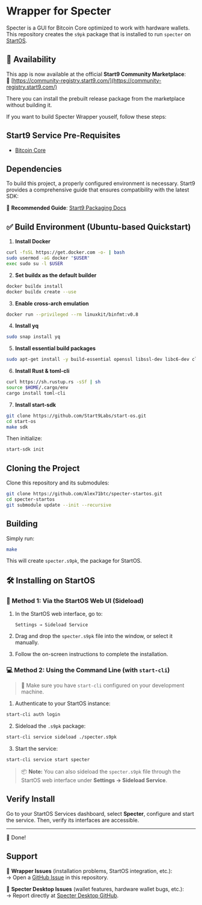 # Wrapper for Specter

Specter is a GUI for Bitcoin Core optimized to work with hardware wallets. This repository creates the `s9pk` package that is installed to run `specter` on [StartOS](https://github.com/Start9Labs/start-os/).

## 📢 Availability

This app is now available at the official **Start9 Community Marketplace**:  
🔗 [https://community-registry.start9.com/](https://community-registry.start9.com/) 

There you can install the prebuilt release package from the marketplace without building it. 

If you want to build Specter Wrapper youself, follow these steps:


## Start9 Service Pre-Requisites

- [Bitcoin Core](https://github.com/Start9Labs/bitcoind-wrapper)

## Dependencies

To build this project, a properly configured environment is necessary. Start9 provides a comprehensive guide that ensures compatibility with the latest SDK:

🔗 **Recommended Guide**: [Start9 Packaging Docs](https://docs.start9.com/0.3.5.x/developer-docs/packaging)

## ✅ Build Environment (Ubuntu-based Quickstart)

1. **Install Docker**

```bash
curl -fsSL https://get.docker.com -o- | bash
sudo usermod -aG docker "$USER"
exec sudo su -l $USER
```

2. **Set buildx as the default builder**

```bash
docker buildx install
docker buildx create --use
```

3. **Enable cross-arch emulation**

```bash
docker run --privileged --rm linuxkit/binfmt:v0.8
```

4. **Install yq**

```bash
sudo snap install yq
```

5. **Install essential build packages**

```bash
sudo apt-get install -y build-essential openssl libssl-dev libc6-dev clang libclang-dev ca-certificates
```

6. **Install Rust & toml-cli**

```bash
curl https://sh.rustup.rs -sSf | sh
source $HOME/.cargo/env
cargo install toml-cli
```

7. **Install start-sdk**

```bash
git clone https://github.com/Start9Labs/start-os.git
cd start-os
make sdk
```

Then initialize:

```bash
start-sdk init
```

## Cloning the Project

Clone this repository and its submodules:

```bash
git clone https://github.com/Alex71btc/specter-startos.git
cd specter-startos
git submodule update --init --recursive
```

## Building

Simply run:

```bash
make
```

This will create `specter.s9pk`, the package for StartOS.

## 🛠️ Installing on StartOS

### 🔄 Method 1: Via the StartOS Web UI (Sideload)

1. In the StartOS web interface, go to:

   ```
   Settings → Sideload Service
   ```

2. Drag and drop the `specter.s9pk` file into the window, or select it manually.

3. Follow the on-screen instructions to complete the installation.

### 💻 Method 2: Using the Command Line (with `start-cli`)

> 📌 Make sure you have `start-cli` configured on your development machine.

1. Authenticate to your StartOS instance:

```bash
start-cli auth login
```

2. Sideload the `.s9pk` package:

```bash
start-cli service sideload ./specter.s9pk
```

3. Start the service:

```bash
start-cli service start specter
```

> 📦 **Note:** You can also sideload the `specter.s9pk` file through the StartOS web interface under **Settings → Sideload Service**.

## Verify Install

Go to your StartOS Services dashboard, select **Specter**, configure and start the service. Then, verify its interfaces are accessible.

---

🎉 Done!

## Support

🔹 **Wrapper Issues** (installation problems, StartOS integration, etc.):  
→ Open a [GitHub Issue](https://github.com/Alex71btc/specter-startos/issues) in this repository.

🔹 **Specter Desktop Issues** (wallet features, hardware wallet bugs, etc.):  
→ Report directly at [Specter Desktop GitHub](https://github.com/cryptoadvance/specter-desktop/issues).




